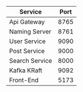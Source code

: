 | Service | Port |
|----------|----------|
| Api Gateway | 8765   |
| Naming Server  | 8761  |
| User Service | 9090  |
| Post Service | 9000 |
| Search Service | 8000 |
| Kafka KRaft | 9092 |
| Front-End | 5173 |

